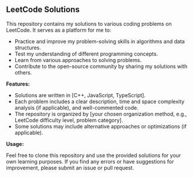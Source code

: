 ## LeetCode Solutions

This repository contains my solutions to various coding problems on LeetCode. It serves as a platform for me to:

* Practice and improve my problem-solving skills in algorithms and data structures.
* Test my understanding of different programming concepts.
* Learn from various approaches to solving problems.
* Contribute to the open-source community by sharing my solutions with others.

**Features:**

* Solutions are written in [C++, JavaScript, TypeScript].
* Each problem includes a clear description, time and space complexity analysis (if applicable), and well-commented code.
* The repository is organized by [your chosen organization method, e.g., LeetCode difficulty level, problem category].
* Some solutions may include alternative approaches or optimizations (if applicable).

**Usage:**

Feel free to clone this repository and use the provided solutions for your own learning purposes. If you find any errors or have suggestions for improvement, please submit an issue or pull request.
